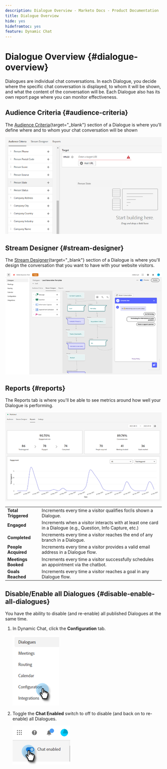 ```yaml
---
description: Dialogue Overview - Marketo Docs - Product Documentation
title: Dialogue Overview
hide: yes
hidefromtoc: yes
feature: Dynamic Chat
---
```

# Dialogue Overview {#dialogue-overview}

Dialogues are individual chat conversations. In each Dialogue, you decide where the specific chat conversation is displayed, to whom it will be shown, and what the content of the conversation will be. Each Dialogue also has its own report page where you can monitor effectiveness.

## Audience Criteria {#audience-criteria}

The [Audience Criteria](/help/marketo/product-docs/demand-generation/dynamic-chat/automated-chat/audience-criteria.md){target="_blank"} section of a Dialogue is where you'll define where and to whom your chat conversation will be shown

   ![](assets/dialogue-overview-1.png)
   
## Stream Designer {#stream-designer}

The [Stream Designer](/help/marketo/product-docs/demand-generation/dynamic-chat/automated-chat/stream-designer.md){target="_blank"} section of a Dialogue is where you'll design the conversation that you want to have with your website visitors.

   ![](assets/dialogue-overview-2.png)

## Reports {#reports}

The Reports tab is where you'll be able to see metrics around how well your Dialogue is performing.

   ![](assets/dialogue-overview-3.png)

<table>
 <tr>
  <td><strong>Total Triggered</strong></td>
  <td>Increments every time a visitor qualifies for/is shown a Dialogue.
</td>
 </tr>
 <tr>
  <td><strong>Engaged</strong></td>
  <td>Increments when a visitor interacts with at least one card in a Dialogue (e.g., Question, Info Capture, etc.)</td>
 </tr>
 <tr>
  <td><strong>Completed</strong></td>
  <td>Increments every time a visitor reaches the end of any branch in a Dialogue.</td>
 </tr>
 <tr>
  <td><strong>People Acquired</strong></td>
  <td>Increments every time a visitor provides a valid email address in a Dialogue flow.</td>
 </tr>
 <tr>
  <td><strong>Meetings Booked</strong></td>
  <td>Increments every time a visitor successfully schedules an appointment via the chatbot.</td>
 </tr>
 <tr>
  <td><strong>Goals Reached</strong></td>
  <td>Increments every time a visitor reaches a goal in any Dialogue flow.</td>
 </tr>
</table>

## Disable/Enable all Dialogues {#disable-enable-all-dialogues}

You have the ability to disable (and re-enable) all published Dialogues at the same time.

1. In Dynamic Chat, click the **Configuration** tab.

   ![](assets/dialogue-overview-4.png)

1. Toggle the **Chat Enabled** switch to off to disable (and back on to re-enable) all Dialogues.

   ![](assets/dialogue-overview-5.png)
